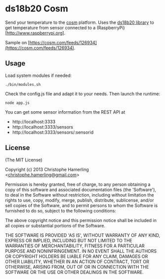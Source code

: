 # ds18b20 Cosm

Send your temperature to the [cosm](http://cosm.com) platform.
Uses the [ds18b20 library](https://github.com/chamerling/ds18b20) to get temperature from sensor connected to a (RaspberryPi)[http://www.raspberrypi.org].

Sample on [https://cosm.com/feeds/126934](https://cosm.com/feeds/126934).

## Usage

Load system modules if needed:

    ./bin/modules.sh

Check the config.js file and adapt it to your needs. Then launch the runtime:

    node app.js

You can get some sensor information from the REST API at

- http://localhost:3333
- http://localhost:3333/sensors
- http://localhost:3333/sensors/:sensorid

## License

(The MIT License)

Copyright (c) 2013 Christophe Hamerling &lt;christophe.hamerling@gmail.com&gt;

Permission is hereby granted, free of charge, to any person obtaining
a copy of this software and associated documentation files (the
'Software'), to deal in the Software without restriction, including
without limitation the rights to use, copy, modify, merge, publish,
distribute, sublicense, and/or sell copies of the Software, and to
permit persons to whom the Software is furnished to do so, subject to
the following conditions:

The above copyright notice and this permission notice shall be
included in all copies or substantial portions of the Software.

THE SOFTWARE IS PROVIDED 'AS IS', WITHOUT WARRANTY OF ANY KIND,
EXPRESS OR IMPLIED, INCLUDING BUT NOT LIMITED TO THE WARRANTIES OF
MERCHANTABILITY, FITNESS FOR A PARTICULAR PURPOSE AND NONINFRINGEMENT.
IN NO EVENT SHALL THE AUTHORS OR COPYRIGHT HOLDERS BE LIABLE FOR ANY
CLAIM, DAMAGES OR OTHER LIABILITY, WHETHER IN AN ACTION OF CONTRACT,
TORT OR OTHERWISE, ARISING FROM, OUT OF OR IN CONNECTION WITH THE
SOFTWARE OR THE USE OR OTHER DEALINGS IN THE SOFTWARE.
